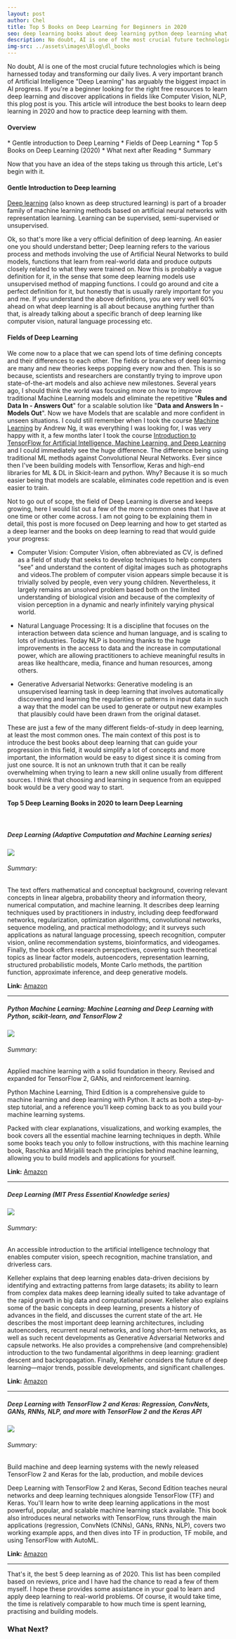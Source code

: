```yaml
---
layout: post
author: Chel
title: Top 5 Books on Deep Learning for Beginners in 2020
seo: deep learning books about deep learning python deep learning what is deep learning books on deep learning deep learning book python for deep learning
description: No doubt, AI is one of the most crucial future technologies which is being harnessed today and transforming our daily lives. A very important branch of Artificial Intelligence "Deep Learning" has arguably the biggest impact in AI progress.  If you're a beginner looking for the right free resources to learn deep learning and discover applications in fields like Computer Vision, NLP, this blog post is you. This article will introduce the best books to learn deep learning in 2020 and how to practice deep learning with them.
img-src: ../assets\images\Blog\dl_books
---
```


No doubt, AI is one of the most crucial future technologies which is being harnessed today and transforming our daily lives. A very important branch of Artificial Intelligence "Deep Learning" has arguably the biggest impact in AI progress.  If you're a beginner looking for the right free resources to learn deep learning and discover applications in fields like Computer Vision, NLP, this plog post is you. This article will introduce the best books to learn deep learning in 2020 and how to practice deep learning with them.


<h4>Overview</h4>
* Gentle introduction to Deep Learning
* Fields of Deep Learning
* Top 5 Books on Deep Learning (2020)
* What next after Reading
* Summary

Now that you have an idea of the steps taking us through this article, Let's begin with it.

<h4>Gentle Introduction to Deep learning</h4>

<a href="https://en.wikipedia.org/wiki/Deep_learning">Deep learning</a> (also known as deep structured learning) is part of a broader family of machine learning methods based on artificial neural networks with representation learning. Learning can be supervised, semi-supervised or unsupervised.

Ok, so that's more like a very official definition of deep learning. An easier one you should understand better; Deep learning refers to the various process and methods involving the use of Artificial Neural Networks to build models, functions that learn from real-world data and produce outputs closely related to what they were trained on. Now this is probably a vague definition for it, in the sense that some deep learning models use unsupervised method of mapping functions. I could go around and cite a perfect definition for it, but honestly that is usually rarely important for you and me. If you understand the above definitions, you are very well 60% ahead on what deep learning is all about because anything further than that, is already talking about a specific branch of deep learning like computer vision, natural language processing etc.


<h4>Fields of Deep Learning</h4>
We come now to a place that we can spend lots of time defining concepts and their differences to each other. The fields or branches of deep learning are many and new theories keeps popping every now and then. This is so because, scientists and researchers are constantly trying to improve upon state-of-the-art models and also achieve new milestones. Several years ago, I should think the world was focusing more on how to improve traditional Machine Learning models and eliminate the repetitive "<b>Rules and Data In - Answers Out</b>" for a scalable solution like "<b>Data and Answers In - Models Out</b>". Now we have Models that are scalable and more confident in unseen situations. I could still remember when I took the course <a href="https://www.coursera.org/learn/machine-learning/">Machine Learning</a> by Andrew Ng, it was everything I was looking for, I was very happy with it, a few months later I took the course <a href="https://www.coursera.org/learn/introduction-tensorflow/">Introduction to TensorFlow for Artificial Intelligence, Machine Learning, and Deep Learning</a> and I could immediately see the huge difference. The difference being using traditional ML methods against Convolutional Neural Networks. Ever since then I've been building models with Tensorflow, Keras and high-end libraries for ML & DL in Skicit-learn and python. Why? Because it is so much easier being that models are scalable, eliminates code repetition and is even easier to train.

Not to go out of scope, the field of Deep Learning is diverse and keeps growing, here I would list out a few of the more common ones that I have at one time or other come across. I am not going to be explaining them in detail, this post is more focused on Deep learning and how to get started as a deep learner and the books on deep learning to read that would guide your progress:

* Computer Vision: Computer Vision, often abbreviated as CV, is defined as a field of study that seeks to develop techniques to help computers “see” and understand the content of digital images such as photographs and videos.The problem of computer vision appears simple because it is trivially solved by people, even very young children. Nevertheless, it largely remains an unsolved problem based both on the limited understanding of biological vision and because of the complexity of vision perception in a dynamic and nearly infinitely varying physical world.

* Natural Language Processing: It is a discipline that focuses on the interaction between data science and human language, and is scaling to lots of industries. Today NLP is booming thanks to the huge improvements in the access to data and the increase in computational power, which are allowing practitioners to achieve meaningful results in areas like healthcare, media, finance and human resources, among others.

* Generative Adversarial Networks: Generative modeling is an unsupervised learning task in deep learning that involves automatically discovering and learning the regularities or patterns in input data in such a way that the model can be used to generate or output new examples that plausibly could have been drawn from the original dataset.

These are just a few of the many different fields-of-study in deep learning, at least the most common ones. The main context of this post is to introduce the best books about deep learning that can guide your progression in this field, it would simplify a lot of concepts and more important, the information would be easy to digest since it is coming from just one source. It is not an unknown truth that it can be really overwhelming when trying to learn a new skill online usually from different sources. I think that choosing and learning in sequence from an equipped book would be a very good way to start.

<h4>Top 5 Deep Learning Books in 2020 to learn Deep Learning</h4>
<br>


<h5 style="font-weight: 600;">Deep Learning (Adaptive Computation and Machine Learning series)</h5>
<a href="https://amzn.to/3hbaaJV"><img src="https://images-na.ssl-images-amazon.com/images/I/61qbj4KwauL._SX378_BO1,204,203,200_.jpg"/></a>

<h6>Summary:</h6>

The text offers mathematical and conceptual background, covering relevant concepts in linear algebra, probability theory and information theory, numerical computation, and machine learning. It describes deep learning techniques used by practitioners in industry, including deep feedforward networks, regularization, optimization algorithms, convolutional networks, sequence modeling, and practical methodology; and it surveys such applications as natural language processing, speech recognition, computer vision, online recommendation systems, bioinformatics, and videogames. Finally, the book offers research perspectives, covering such theoretical topics as linear factor models, autoencoders, representation learning, structured probabilistic models, Monte Carlo methods, the partition function, approximate inference, and deep generative models.

<p><strong>Link:</strong> <a href="https://amzn.to/3hbaaJV">Amazon</a></p>
<hr>

<h5 style="font-weight: 600;">Python Machine Learning: Machine Learning and Deep Learning with Python, scikit-learn, and TensorFlow 2</h5>
<a href="https://amzn.to/35dNiXP"><img src="https://images-na.ssl-images-amazon.com/images/I/4184nt3zoGL._SX404_BO1,204,203,200_.jpg"/></a>

<h6>Summary:</h6>
Applied machine learning with a solid foundation in theory. Revised and expanded for TensorFlow 2, GANs, and reinforcement learning.

Python Machine Learning, Third Edition is a comprehensive guide to machine learning and deep learning with Python. It acts as both a step-by-step tutorial, and a reference you'll keep coming back to as you build your machine learning systems.

Packed with clear explanations, visualizations, and working examples, the book covers all the essential machine learning techniques in depth. While some books teach you only to follow instructions, with this machine learning book, Raschka and Mirjalili teach the principles behind machine learning, allowing you to build models and applications for yourself.

<p><strong>Link:</strong> <a href="https://amzn.to/35dNiXP">Amazon</a></p>
<hr>


<h5 style="font-weight: 600;">Deep Learning (MIT Press Essential Knowledge series)</h5>
<a href="https://amzn.to/32a5hwr"><img src="https://images-na.ssl-images-amazon.com/images/I/41qRN93MrqL._SX355_BO1,204,203,200_.jpg"/></a>

<h6>Summary:</h6>
An accessible introduction to the artificial intelligence technology that enables computer vision, speech recognition, machine translation, and driverless cars.

Kelleher explains that deep learning enables data-driven decisions by identifying and extracting patterns from large datasets; its ability to learn from complex data makes deep learning ideally suited to take advantage of the rapid growth in big data and computational power. Kelleher also explains some of the basic concepts in deep learning, presents a history of advances in the field, and discusses the current state of the art. He describes the most important deep learning architectures, including autoencoders, recurrent neural networks, and long short-term networks, as well as such recent developments as Generative Adversarial Networks and capsule networks. He also provides a comprehensive (and comprehensible) introduction to the two fundamental algorithms in deep learning: gradient descent and backpropagation. Finally, Kelleher considers the future of deep learning―major trends, possible developments, and significant challenges.

<p><strong>Link:</strong> <a href="https://amzn.to/32a5hwr">Amazon</a></p>
<hr>


<h5 style="font-weight: 600;">Deep Learning with TensorFlow 2 and Keras: Regression, ConvNets, GANs, RNNs, NLP, and more with TensorFlow 2 and the Keras API</h5>
<a href="https://amzn.to/3bDt6Q3"><img src="https://images-na.ssl-images-amazon.com/images/I/516ibqhWJNL._SX404_BO1,204,203,200_.jpg"/></a>

<h6>Summary:</h6>
Build machine and deep learning systems with the newly released TensorFlow 2 and Keras for the lab, production, and mobile devices

Deep Learning with TensorFlow 2 and Keras, Second Edition teaches neural networks and deep learning techniques alongside TensorFlow (TF) and Keras. You'll learn how to write deep learning applications in the most powerful, popular, and scalable machine learning stack available.
This book also introduces neural networks with TensorFlow, runs through the main applications (regression, ConvNets (CNNs), GANs, RNNs, NLP), covers two working example apps, and then dives into TF in production, TF mobile, and using TensorFlow with AutoML.

<p><strong>Link:</strong> <a href="https://amzn.to/3bDt6Q3">Amazon</a></p>
<hr>


That's it, the best 5 deep learning as of 2020. This list has been compiled based on reviews, price and I have had the chance to read a few of them myself. I hope these provides some assistance in your goal to learn and apply deep learning to real-world problems. Of course, it would take time, the time is relatively comparable to how much time is spent learning, practising and building models.


<h3>What Next? </h3>


